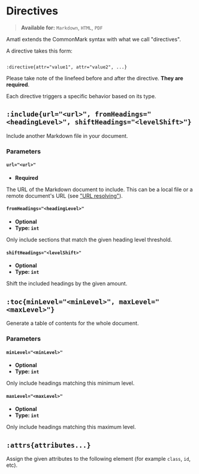 # Directives

> **Available for:** `Markdown`, `HTML`, `PDF`

Amatl extends the CommonMark syntax with what we call "directives".

A directive takes this form:

```

:directive{attr="value1", attr="value2", ...}

```

Please take note of the linefeed before and after the directive. **They are required**.

Each directive triggers a specific behavior based on its type.

## `:include{url="<url>", fromHeadings="<headingLevel>", shiftHeadings="<levelShift>"}`

Include another Markdown file in your document.

### Parameters

#### `url="<url>"`

- **Required**

The URL of the Markdown document to include. This can be a local file or a remote document's URL (see ["URL resolving"](../url-resolving/README.md)).

#### `fromHeadings="<headingLevel>"`

- **Optional**
- **Type: `int`**

Only include sections that match the given heading level threshold.

#### `shiftHeadings="<levelShift>"`

- **Optional**
- **Type: `int`**

Shift the included headings by the given amount.

## `:toc{minLevel="<minLevel>", maxLevel="<maxLevel>"}`

Generate a table of contents for the whole document.

### Parameters

#### `minLevel="<minLevel>"`

- **Optional**
- **Type: `int`**

Only include headings matching this minimum level.

#### `maxLevel="<maxLevel>"`

- **Optional**
- **Type: `int`**

Only include headings matching this maximum level.

## `:attrs{attributes...}`

Assign the given attributes to the following element (for example `class`, `id`, etc).
